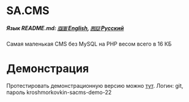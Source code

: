 # SA.CMS
##### Язык README.md: [:gb: English](https://github.com/kroshmorkovkin/sacms/blob/main/README.md), [:ru: Русский](https://github.com/kroshmorkovkin/sacms/blob/main/README-ru.md)

Самая маленькая CMS без MySQL на PHP весом всего в 16 КБ

# Демонстрация
Протестировать демонстрационную версию можно [тут](http://ovh.milesprower.ru/sacms/index.php?page=main).
Логин: git, пароль kroshmorkovkin-sacms-demo-22
